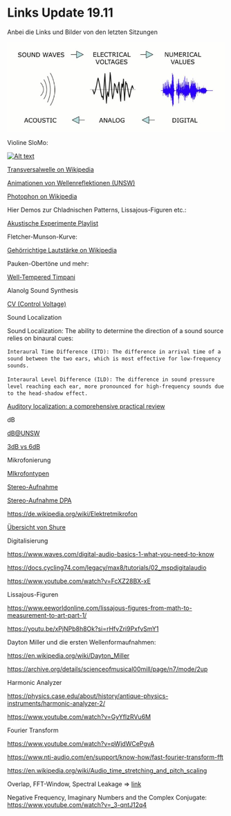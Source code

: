# Links Update 19.11

Anbei die Links und Bilder von den letzten Sitzungen

![pic](adc_dac.jpg)

Violine SloMo:

[![Alt text](https://img.youtube.com/vi/6JeyiM0YNo4/0.jpg)](https://youtu.be/6JeyiM0YNo4?si=q417wZlJiomKyDhF)

[Transversalwelle on Wikipedia](https://de.wikipedia.org/wiki/Transversalwelle)

[Animationen von Wellenreflektionen (UNSW)](https://www.animations.physics.unsw.edu.au/waves-sound/travelling-waves/index.html)

[Photophon on Wikipedia](https://de.wikipedia.org/wiki/Photophon)

Hier Demos zur Chladnischen Patterns, Lissajous-Figuren etc.:

[Akustische Experimente Playlist](https://www.youtube.com/playlist?list=PLslExxbg3O-fAeclmcjO0LId_xADwxalv)

Fletcher-Munson-Kurve:

[Gehörrichtige Lautstärke on Wikipedia](https://de.wikipedia.org/wiki/Geh%C3%B6rrichtige_Lautst%C3%A4rke)

Pauken-Obertöne und mehr:

[Well-Tempered Timpani](https://wtt.pauken.org/)

Alanolg Sound Synthesis

[CV (Control Voltage)](https://synthesizeronline.com/2023/01/14/control-voltages-cv/)

Sound Localization

Sound Localization: The ability to determine the direction of a sound source relies on binaural cues:

    Interaural Time Difference (ITD): The difference in arrival time of a sound between the two ears, which is most effective for low-frequency sounds.

    Interaural Level Difference (ILD): The difference in sound pressure level reaching each ear, more pronounced for high-frequency sounds due to the head-shadow effect.

[Auditory localization: a comprehensive practical review](https://www.frontiersin.org/journals/psychology/articles/10.3389/fpsyg.2024.1408073/full)

dB

[dB@UNSW](https://www.animations.physics.unsw.edu.au/jw/dB.htm)

[3dB vs 6dB](https://audiouniversityonline.com/decibels-explained/)

Mikrofonierung

[MIkrofontypen](https://primesound.org/microphone-types/)

[Stereo-Aufnahme](https://www.sweetwater.com/insync/stereo-mic-techniques/)

[Stereo-Aufnahme DPA](https://www.dpamicrophones.com/mic-university/audio-production/stereo-recording-techniques-and-setups/)

https://de.wikipedia.org/wiki/Elektretmikrofon

[Übersicht von Shure](https://www.shure.com/damfiles/default/global/documents/publications/en/performance-production/microphone_techniques_for_live_sound_reinforcement_english.pdf-3df433145fca686a736beeb5da588efa.pdf)

Digitalisierung

https://www.waves.com/digital-audio-basics-1-what-you-need-to-know

https://docs.cycling74.com/legacy/max8/tutorials/02_mspdigitalaudio

https://www.youtube.com/watch?v=FcXZ28BX-xE

Lissajous-Figuren

https://www.eeworldonline.com/lissajous-figures-from-math-to-measurement-to-art-part-1/

https://youtu.be/xPjNPb8h8Ok?si=rHfvZri9PxfvSmY1

Dayton Miller und die ersten Wellenformaufnahmen:

https://en.wikipedia.org/wiki/Dayton_Miller

https://archive.org/details/scienceofmusical00mill/page/n7/mode/2up

Harmonic Analyzer

https://physics.case.edu/about/history/antique-physics-instruments/harmonic-analyzer-2/

https://www.youtube.com/watch?v=GyYflzRVu6M

Fourier Transform

https://www.youtube.com/watch?v=pWjdWCePgvA

https://www.nti-audio.com/en/support/know-how/fast-fourier-transform-fft

https://en.wikipedia.org/wiki/Audio_time_stretching_and_pitch_scaling

Overlap, FFT-Window, Spectral Leakage => [link](fftwindows.pdf)

Negative Frequency, Imaginary Numbers and the Complex Conjugate: https://www.youtube.com/watch?v=_3-qntJ12q4